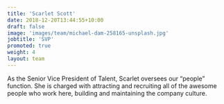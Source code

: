 ```yaml
---
title: 'Scarlet Scott'
date: 2018-12-20T13:44:55+10:00
draft: false
image: 'images/team/michael-dam-258165-unsplash.jpg'
jobtitle: 'SVP'
promoted: true
weight: 4
layout: team
---
```

As the Senior Vice President of Talent, Scarlet oversees our “people” function. She is charged with attracting and recruiting all of the awesome people who work here, building and maintaining the company culture.
